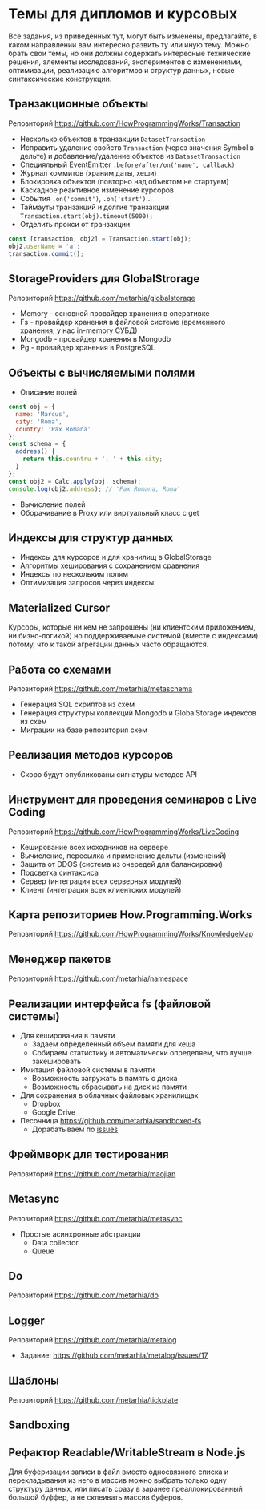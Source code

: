 # Темы для дипломов и курсовых

Все задания, из приведенных тут, могут быть изменены, предлагайте, в каком
направлении вам интересно развить ту или иную тему. Можно брать свои темы,
но они должны содержать интересные технические решения, элементы исследований,
экспериментов с изменениями, оптимизации, реализацию алгоритмов и структур
данных, новые синтаксические конструкции.

## Транзакционные объекты
Репозиторий https://github.com/HowProgrammingWorks/Transaction
- Несколько объектов в транзакции `DatasetTransaction`
- Исправить удаление свойств `Transaction` (через значения Symbol в дельте) и
добавление/удаление объектов из `DatasetTransaction`
- Специяльный EventEmitter `.before/after/on('name', callback)`
- Журнал коммитов (храним даты, хеши)
- Блокировка объектов (повторно над объектом не стартуем)
- Каскадное реактивное изменение курсоров
- События `.on('commit')`, `.on('start')`...
- Таймауты транзакций и долгие транзакции
`Transaction.start(obj).timeout(5000);`
- Отделить прокси от транзакции
```js
const [transaction, obj2] = Transaction.start(obj);
obj2.userName = 'a';
transaction.commit();
```

## StorageProviders для GlobalStrorage
Репозиторий https://github.com/metarhia/globalstorage
- Memory - основной провайдер хранения в оперативке
- Fs - провайдер хранения в файловой системе (временного хранения, у нас in-memory СУБД)
- Mongodb - провайдер хранения в Mongodb
- Pg - провайдер хранения в PostgreSQL

## Объекты с вычисляемыми полями
- Описание полей
```js
const obj = {
  name: 'Marcus',
  city: 'Roma',
  country: 'Pax Romana'
};
const schema = {
  address() {
    return this.countru + ', ' + this.city;
  }
};
const obj2 = Calc.apply(obj, schema);
console.log(obj2.address); // 'Pax Romana, Roma'
```
- Вычисление полей
- Оборачивание в Proxy или виртуальный класс с get

## Индексы для структур данных
- Индексы для курсоров и для хранилищ в GlobalStorage
- Алгоритмы хеширования с сохранением сравнения
- Индексы по нескольким полям
- Оптимизация запросов через индексы

## Materialized Cursor
Курсоры, которые ни кем не запрошены (ни клиентским приложением, ни
бизнс-логикой) но поддерживаемые системой (вместе с индексами) потому,
что к такой агрегации данных часто обращаются.

## Работа со схемами
Репозиторий https://github.com/metarhia/metaschema
- Генерация SQL скриптов из схем
- Генерация структуры коллекций Mongodb и GlobalStorage индексов из схем
- Миграции на базе репозитория схем

## Реализация методов курсоров
- Скоро будут опубликованы сигнатуры методов API

## Инструмент для проведения семинаров с Live Coding
Репозиторий https://github.com/HowProgrammingWorks/LiveCoding
- Кеширование всех исходников на сервере
- Вычисление, пересылка и применение дельты (изменений)
- Защита от DDOS (система из очередей для балансировки)
- Подсветка синтаксиса
- Сервер (интеграция всех серверных модулей)
- Клиент (интеграция всех клиентских модулей)

## Карта репозиториев How.Programming.Works
Репозиторий https://github.com/HowProgrammingWorks/KnowledgeMap

## Менеджер пакетов
Репозиторий https://github.com/metarhia/namespace

## Реализации интерфейса fs (файловой системы)
- Для кеширования в памяти
  - Задаем определенный объем памяти для кеша
  - Собираем статистику и автоматически определяем, что лучше закешировать
- Имитация файловой системы в памяти
  - Возможность загружать в память с диска
  - Возможность сбрасывать на диск из памяти
- Для сохранения в облачных файловых хранилищах
  - Dropbox
  - Google Drive
- Песочница https://github.com/metarhia/sandboxed-fs
  - Дорабатываем по [issues](https://github.com/metarhia/sandboxed-fs/issues)

## Фреймворк для тестирования
Репозиторий https://github.com/metarhia/maojian

## Metasync
Репозиторий https://github.com/metarhia/metasync
- Простые асинхронные абстракции
  - Data collector
  - Queue

## Do
Репозиторий https://github.com/metarhia/do

## Logger
Репозиторий https://github.com/metarhia/metalog
- Задание: https://github.com/metarhia/metalog/issues/17

## Шаблоны
Репозиторий https://github.com/metarhia/tickplate

## Sandboxing

## Рефактор Readable/WritableStream в Node.js
Для буферизации записи в файл вместо односвязного списка и перекладывания из
него в массив можно выбрать только одну структуру данных, или писать сразу в
заранее преаллокированный большой буффер, а не склеивать массив буферов.
